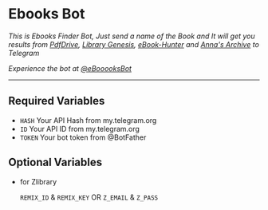 # Ebooks Bot

*This is Ebooks Finder Bot, Just send a name of the Book and It will get you results from [PdfDrive](https://pdfdrive.com), [Library Genesis](https://libgen.li/), [eBook-Hunter](https://ebook-hunter.org/) and [Anna's Archive](https://annas-archive.org/) to Telegram*

*Experience the bot at [@eBooooksBot](https://t.me/ebooooksbot)*

---

## Required Variables

- `HASH` Your API Hash from my.telegram.org
- `ID` Your API ID from my.telegram.org
- `TOKEN` Your bot token from @BotFather

## Optional Variables

* for Zlibrary

    `REMIX_ID` & `REMIX_KEY` OR `Z_EMAIL` & `Z_PASS`
